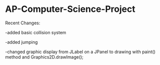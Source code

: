 # AP-Computer-Science-Project


Recent Changes: 

-added basic collision system

-added jumping

-changed graphic display from JLabel on a JPanel to drawing with paint() method and Graphics2D.drawImage();
